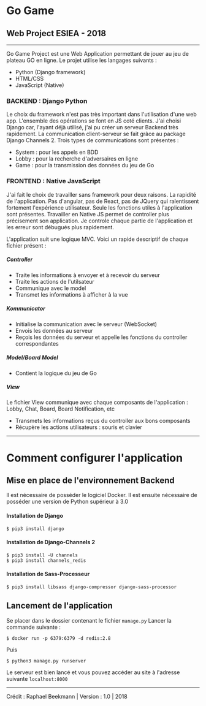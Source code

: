 # Go Game
## Web Project ESIEA - 2018
-----

Go Game Project est une Web Application permettant de jouer au jeu de plateau GO en ligne.
Le projet utilise les langages suivants :
- Python (Django framework)
- HTML/CSS
- JavaScript (Native)

### BACKEND : Django Python
Le choix du framework n'est pas très important dans l'utilisation d'une web app. L'ensemble des opérations se font en JS coté clients. J'ai choisi Django car, l'ayant déjà utilisé, j'ai pu créer un serveur Backend très rapidement.
La communication client-serveur se fait grâce au package Django Channels 2.
Trois types de communications sont présentes :
- System : pour les appels en BDD
- Lobby : pour la recherche d'adversaires en ligne
- Game : pour la transmission des données du jeu de Go

### FRONTEND : Native JavaScript
J'ai fait le choix de travailler sans framework pour deux raisons. La rapidité de l'application. Pas d'angular, pas de React, pas de JQuery qui ralentissent fortement l'expérience utilisateur. Seule les fonctions utiles à l'application sont présentes.
Travailler en Native JS permet de controller plus précisement son application. Je controle chaque partie de l'application et les erreur sont  débugués plus rapidement.

L'application suit une logique MVC. Voici un rapide descriptif de chaque fichier présent :
##### Controller
- Traite les informations à envoyer et à recevoir du serveur
- Traite les actions de l'utilsateur
- Communique avec le model
- Transmet les informations à afficher à la vue
##### Kommunicator
- Initialise la communication avec le serveur (WebSocket)
- Envois les données au serveur
- Reçois les données du serveur et appelle les fonctions du controller correspondantes
##### Model/Board Model
- Contient la logique du jeu de Go
##### View
Le fichier View communique avec chaque composants de l'application : Lobby, Chat, Board, Board Notification, etc
- Transmets les informations reçus du controller aux bons composants
- Récupère les actions utilisateurs : souris et clavier
 -----
# Comment configurer l'application
## Mise en place de l'environnement Backend
Il est nécessaire de posséder le logiciel Docker.
Il est ensuite nécessaire de posséder une version de Python supérieur à 3.0
#### Installation de Django

```
$ pip3 install django
```
#### Installation de Django-Channels 2
```
$ pip3 install -U channels
$ pip3 install channels_redis
```
#### Installation de Sass-Processeur
```
$ pip3 install libsass django-compressor django-sass-processor
```
## Lancement de l'application
Se placer dans le dossier contenant le fichier `manage.py`
Lancer la commande suivante :
```
$ docker run -p 6379:6379 -d redis:2.8
```
Puis
```
$ python3 manage.py runserver
```
Le serveur est bien lancé et vous pouvez accéder au site à l'adresse suivante `localhost:8000`

-----
Crédit : Raphael Beekmann | Version : 1.0 | 2018
